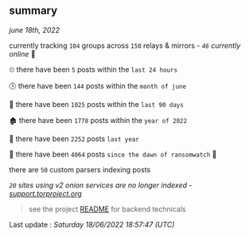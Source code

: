 
## summary
_june 18th, 2022_

currently tracking `104` groups across `150` relays & mirrors - _`46` currently online_ 📡

⏲ there have been `5` posts within the `last 24 hours`

🕓 there have been `144` posts within the `month of june`

📅 there have been `1025` posts within the `last 90 days`

🏚 there have been `1778` posts within the `year of 2022`

🚀 there have been `2252` posts `last year`

🦕 there have been `4064` posts `since the dawn of ransomwatch` 🐣

there are `50` custom parsers indexing posts

_`20` sites using v2 onion services are no longer indexed - [support.torproject.org](https://support.torproject.org/onionservices/v2-deprecation/)_

> see the project [README](https://github.com/jmousqueton/ransomwatch#readme) for backend technicals



Last update : _Saturday 18/06/2022 18:57:47 (UTC)_

